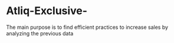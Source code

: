 # Atliq-Exclusive-
The main purpose is to find efficient practices to increase sales by analyzing the previous data

